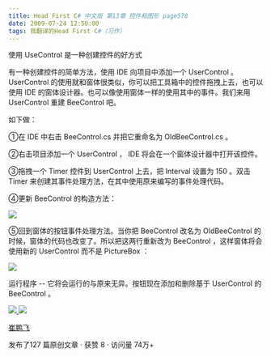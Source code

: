 ```yaml
---
title: Head First C# 中文版 第13章 控件和图形 page578
date: 2009-07-24 12:50:00
tags: 我翻译的Head First C#（习作）
---
```

使用  UseControl  是一种创建控件的好方式

  

有一种创建控件的简单方法，使用  IDE  向项目中添加一个  UserControl  。  UserControl
的使用就和窗体很类似，你可以把工具箱中的控件拖拽上去，也可以使用  IDE  的窗体设计器。也可以像使用窗体一样的使用其中的事件。我们来用
UserControl  重建  BeeControl  吧。

  

如下做：

  

①在  IDE  中右击  BeeControl.cs  并把它重命名为  OldBeeControl.cs  。

  

②右击项目添加一个  UserControl  ，  IDE  将会在一个窗体设计器中打开该控件。

  

③拖拽一个  Timer  控件到  UserControl  上去，把  Interval  设置为  150  。双击  Timer
来创建其事件处理方法，在其中使用原来编写的事件处理代码。

  

④更新  BeeControl  的构造方法：

  

![](https://p-blog.csdn.net/images/p_blog_csdn_net/cuipengfei1/EntryImages/20090724/2009-07-24_12-43-18.jpg)

⑤回到窗体的按钮事件处理方法。当你把  BeeControl  改名为  OldBeeControl  的时候，窗体的代码也改变了。所以把这两行重新改为
BeeControl  ，这样窗体将会使用新的  UserControl  而不是  PictureBox  ：

  

![](https://p-blog.csdn.net/images/p_blog_csdn_net/cuipengfei1/EntryImages/20090724/2009-07-24_12-48-15.jpg)

运行程序  \--  它将会运行的与原来无异。按钮现在添加和删除基于  UserControl  的  BeeControl  。

  



[ ![](https://profile.csdnimg.cn/5/2/5/3_cuipengfei1)
![](https://g.csdnimg.cn/static/user-reg-year/1x/11.png)
](https://blog.csdn.net/cuipengfei1)

[ 崔鹏飞 ](https://blog.csdn.net/cuipengfei1)

发布了127 篇原创文章  ·  获赞 8  ·  访问量 74万+


